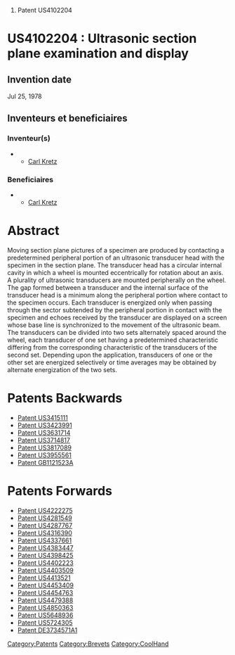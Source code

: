 1.  Patent US4102204

US4102204 : Ultrasonic section plane examination and display
============================================================

Invention date
--------------

Jul 25, 1978

Inventeurs et beneficiaires
---------------------------

### Inventeur(s)

-   -   [Carl Kretz](Carl_Kretz "wikilink")

### Beneficiaires

-   -   [Carl Kretz](Carl_Kretz "wikilink")

Abstract
========

Moving section plane pictures of a specimen are produced by contacting a
predetermined peripheral portion of an ultrasonic transducer head with
the specimen in the section plane. The transducer head has a circular
internal cavity in which a wheel is mounted eccentrically for rotation
about an axis. A plurality of ultrasonic transducers are mounted
peripherally on the wheel. The gap formed between a transducer and the
internal surface of the transducer head is a minimum along the
peripheral portion where contact to the specimen occurs. Each transducer
is energized only when passing through the sector subtended by the
peripheral portion in contact with the specimen and echoes received by
the transducer are displayed on a screen whose base line is synchronized
to the movement of the ultrasonic beam. The transducers can be divided
into two sets alternately spaced around the wheel, each transducer of
one set having a predetermined characteristic differing from the
corresponding characteristic of the transducers of the second set.
Depending upon the application, transducers of one or the other set are
energized selectively or time averages may be obtained by alternate
energization of the two sets.

Patents Backwards
=================

-   [Patent US3415111](Patent_US3415111 "wikilink")
-   [Patent US3423991](Patent_US3423991 "wikilink")
-   [Patent US3631714](Patent_US3631714 "wikilink")
-   [Patent US3714817](Patent_US3714817 "wikilink")
-   [Patent US3817089](Patent_US3817089 "wikilink")
-   [Patent US3955561](Patent_US3955561 "wikilink")
-   [Patent GB1121523A](Patent_GB1121523A "wikilink")

Patents Forwards
================

-   [Patent US4222275](Patent_US4222275 "wikilink")
-   [Patent US4281549](Patent_US4281549 "wikilink")
-   [Patent US4287767](Patent_US4287767 "wikilink")
-   [Patent US4316390](Patent_US4316390 "wikilink")
-   [Patent US4337661](Patent_US4337661 "wikilink")
-   [Patent US4383447](Patent_US4383447 "wikilink")
-   [Patent US4398425](Patent_US4398425 "wikilink")
-   [Patent US4402223](Patent_US4402223 "wikilink")
-   [Patent US4403509](Patent_US4403509 "wikilink")
-   [Patent US4413521](Patent_US4413521 "wikilink")
-   [Patent US4453409](Patent_US4453409 "wikilink")
-   [Patent US4454763](Patent_US4454763 "wikilink")
-   [Patent US4479388](Patent_US4479388 "wikilink")
-   [Patent US4850363](Patent_US4850363 "wikilink")
-   [Patent US5648936](Patent_US5648936 "wikilink")
-   [Patent US5724305](Patent_US5724305 "wikilink")
-   [Patent DE3734571A1](Patent_DE3734571A1 "wikilink")

<Category:Patents> <Category:Brevets> <Category:CoolHand>
